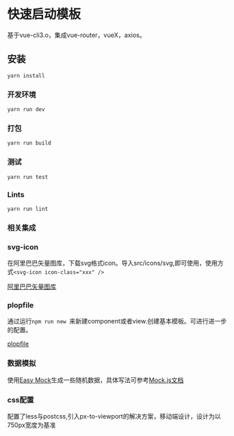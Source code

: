 # 快速启动模板

基于vue-cli3.o，集成vue-router，vueX，axios。

## 安装
```
yarn install
```

### 开发环境
```
yarn run dev
```

### 打包
```
yarn run build
```

### 测试
```
yarn run test
```

### Lints
```
yarn run lint
```

### 相关集成

### svg-icon

在阿里巴巴矢量图库，下载svg格式icon。导入src/icons/svg,即可使用，使用方式`<svg-icon icon-class="xxx" />`

[阿里巴巴矢量图库](https://www.iconfont.cn/)

### plopfile

通过运行`npm run new `来新建component或者view.创建基本模板。可进行进一步的配置。

[plopfile](https://github.com/amwmedia/plop)

### 数据模拟

使用[Easy Mock](https://easy-mock.com/)生成一些随机数据，具体写法可参考[Mock.js文档](http://mockjs.com/examples.html)

### css配置

配置了less与postcss,引入px-to-viewport的解决方案，移动端设计，设计为以750px宽度为基准